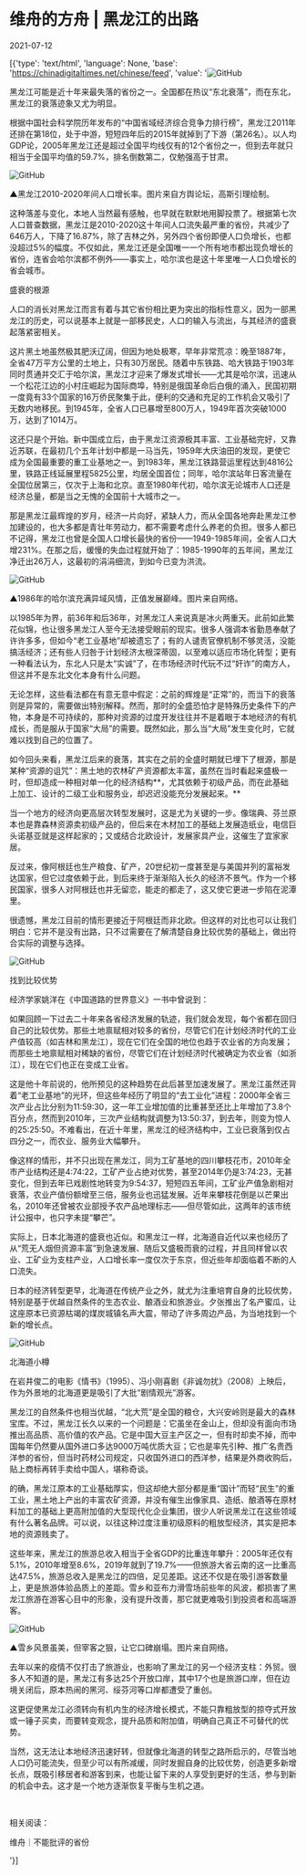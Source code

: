 # 维舟的方舟 | 黑龙江的出路

2021-07-12

[{'type': 'text/html', 'language': None, 'base': 'https://chinadigitaltimes.net/chinese/feed', 'value': '![GitHub](https://chinadigitaltimes.net/chinese/files/2021/07/post-668151-60ecc0018b9fc.)

黑龙江可能是近十年来最失落的省份之一。全国都在热议“东北衰落”，而在东北，黑龙江的衰落迹象又尤为明显。

根据中国社会科学院历年发布的“中国省域经济综合竞争力排行榜”，黑龙江2011年还排在第18位，处于中游，短短四年后的2015年就掉到了下游（第26名）。以人均GDP论，2005年黑龙江还是超过全国平均线仅有的12个省份之一，但到去年就只相当于全国平均值的59.7%，排名倒数第二，仅勉强高于甘肃。

![GitHub](https://chinadigitaltimes.net/chinese/files/2021/07/post-668151-60ecc00389917.)

▲黑龙江2010-2020年间人口增长率。图片来自方舆论坛，高斯引理绘制。

这种落差与变化，本地人当然最有感触，也早就在默默地用脚投票了。根据第七次人口普查数据，黑龙江是2010-2020这十年间人口流失最严重的省份，共减少了646万人，下降了16.87%，除了吉林之外，另外四个省份即便人口负增长，也都没超过5%的幅度。不仅如此，黑龙江还是全国唯一一个所有地市都出现负增长的省份，连省会哈尔滨都不例外——事实上，哈尔滨也是这十年里唯一人口负增长的省会城市。

盛衰的根源

人口的消长对黑龙江而言有着与其它省份相比更为突出的指标性意义，因为一部黑龙江的历史，可以说基本上就是一部移民史，人口的输入与流出，与其经济的盛衰起落紧密相关。

这片黑土地虽然极其肥沃辽阔，但因为地处极寒，早年非常荒凉：晚至1887年，全省47万平方公里的土地上，只有30万居民。随着中东铁路、哈大铁路于1903年同时贯通并交汇于哈尔滨，黑龙江才迎来了爆发式增长——尤其是哈尔滨，迅速从一个松花江边的小村庄崛起为国际商埠，特别是俄国革命后白俄的涌入，民国初期一度竟有33个国家的16万侨民聚集于此，便利的交通和充足的工作机会又吸引了无数内地移民。到1945年，全省人口已暴增至800万人，1949年首次突破1000万，达到了1014万。

这还只是个开始。新中国成立后，由于黑龙江资源极其丰富、工业基础完好，又靠近苏联，在最初几个五年计划中都是一马当先，1959年大庆油田的发现，更使它成为全国最重要的重工业基地之一。到1983年，黑龙江铁路营运里程达到4816公里，铁路正线延展里程5825公里，均居全国首位；同年，哈尔滨站年日客流量在全国位居第三，仅次于上海和北京。直至1980年代初，哈尔滨无论城市人口还是经济总量，都是当之无愧的全国前十大城市之一。

那是黑龙江最辉煌的岁月，经济一片向好，紧缺人力，而从全国各地奔赴黑龙江参加建设的，也大多都是青壮年劳动力，都不需要考虑什么养老的负担。很多人都已不记得，黑龙江也曾是全国人口增长最快的省份——1949-1985年间，全省人口大增231%。在那之后，缓慢的失血过程就开始了：1985-1990年的五年间，黑龙江净迁出26万人，这最初的涓涓细流，到如今已变为洪流。

![GitHub](https://chinadigitaltimes.net/chinese/files/2021/07/post-668151-60ecc0069b49f.png)

▲1986年的哈尔滨充满异域风情，正值发展巅峰。图片来自网络。

以1985年为界，前36年和后36年，对黑龙江人来说真是冰火两重天。此前如此繁花似锦，也让很多黑龙江人至今无法接受眼前的现实。很多人强调本省勤恳奉献了许许多多，但如今“老工业基地”却被遗忘了；有的人谴责官僚机制不够灵活，没能搞活经济；还有些人归咎于计划经济太根深蒂固，以至难以适应市场化转型；更有一种看法认为，东北人只是太“实诚”了，在市场经济时代玩不过“奸诈”的南方人，但这并不是东北文化本身有什么问题。

无论怎样，这些看法都在有意无意中假定：之前的辉煌是“正常”的，而当下的衰落则是异常的，需要做出特别解释。然而，那时的全盛恐怕才是特殊历史条件下的产物，本身是不可持续的，那种对资源的过度开发往往并不是着眼于本地经济的有机成长，而是服从于国家“大局”的需要。既然如此，那么当“大局”发生变化时，它就难以找到自己的位置了。

如今回头来看，黑龙江后来的衰落，其实在之前的全盛时期就已埋下了根源，那是某种“资源的诅咒”：黑土地的农林矿产资源都太丰富，虽然在当时看起来盛极一时，但却造成一种相对单一化的经济结构**，尤其依赖于初级产品，而在此基础上加工、设计的二级工业和服务业，却迟迟没能充分发展起来。**

当一个地方的经济向更高层次转型发展时，这是尤为关键的一步。像瑞典、芬兰原本也是靠森林资源卖初级产品的，但后来在木材加工的基础上发展造纸业，电信巨头诺基亚就是这样起家的；又或结合北欧设计，发展家具产业，这催生了宜家家居。

反过来，像阿根廷也生产粮食、矿产，20世纪初一度甚至是与美国并列的富裕发达国家，但它过度依赖于此，到后来终于渐渐陷入长久的经济不景气。作为一个移民国家，很多人对阿根廷也并无留恋，能走的都走了，这又使它更进一步陷在泥潭里。

很遗憾，黑龙江目前的情形更接近于阿根廷而非北欧。但这样的对比也可以让我们明白：它并不是没有出路，只不过需要在了解清楚自身比较优势的基础上，做出符合实际的调整与选择。

![GitHub](https://chinadigitaltimes.net/chinese/files/2021/07/post-668151-60ecc0082d785.)

找到比较优势

经济学家姚洋在《中国道路的世界意义》一书中曾说到：



如果回顾一下过去二十年来各省经济发展的轨迹，我们就会发现，每个省都在回归自己的比较优势。那些土地禀赋相对较多的省份，尽管它们在计划经济时代的工业产值较高（如吉林和黑龙江），现在它们在全国的地位也趋于农业省的方向发展；而那些土地禀赋相对稀缺的省份，尽管它们在计划经济时代被确定为农业省（如浙江），现在它们也正在变成工业省。



这是他十年前说的，他所预见的这种趋势在此后甚至加速发展了。黑龙江虽然还背着“老工业基地”的光环，但这些年经历了明显的“去工业化”进程：2000年全省三次产业占比分别为11:59:30，这一年工业增加值的比重甚至还比上年增加了3.8个百分点，然而到2010年，三次产业结构就调整为13:50:37，到去年，则变为惊人的25:25:50。不难看出，在近十年里，黑龙江的经济结构中，工业已衰落到仅占四分之一，而农业、服务业大幅攀升。

像这样的情形，并不只出现在黑龙江，同为工矿基地的四川攀枝花市，2010年全市产业结构还是4:74:22，工矿产业占绝对优势，甚至2014年仍是3:74:23，无甚变化，但到去年已戏剧性地转变为9:54:37，短短四五年间，工矿业产值急剧相对衰落，农业产值份额增至三倍，服务业也迅猛发展。近年来攀枝花倒是以芒果出名，2010年还曾被农业部授予农产品地理标志——但尽管如此，这两年的该市统计公报中，也只字未提“攀芒”。

实际上，日本北海道的盛衰也近似。和黑龙江一样，北海道自近代以来也经历了从“荒无人烟但资源丰富”到急速发展、随后又盛极而衰的过程，并且同样曾以农业、工矿业为支柱产业，人口增长率一度仅次于东京，但近些年却面临着不断的人口流失。

日本的经济转型更早，北海道在传统产业之外，就尤为注重培育自身的比较优势，特别是基于优越自然条件的生态农业、酿酒业和旅游业。夕张推出了名产蜜瓜，让这座原本已资源枯竭的煤炭城镇名声大震，带动了许多周边产品，为当地找到一个新的增长点。

![GitHub](https://chinadigitaltimes.net/chinese/files/2021/07/post-668151-60ecc00a524bb.)

北海道小樽

在岩井俊二的电影《情书》（1995）、冯小刚喜剧《非诚勿扰》（2008）上映后，作为外景地的北海道更是吸引了大批“剧情观光”游客。

黑龙江的自然条件也相当优越，“北大荒”是全国的粮仓，大兴安岭则是最大的森林宝库。不过，黑龙江长久以来的一个问题是：它虽坐在金山上，但却没有面向市场推出高品质、高价值的农产品。它是中国大豆主产区之一，但有时却卖不掉，而中国每年仍然要从国外进口多达9000万吨优质大豆；它也是率先引种、推广名贵西洋参的省份，但当时药材公司规定，只收国外进口的西洋参，结果是外商收购后，贴上商标再转手卖给中国人，堪称奇谈。

的确，黑龙江原本的工业基础厚实，但这却绝大部分都是重“国计”而轻“民生”的重工业，黑土地上产出的丰富农矿资源，并没有催生出像家具、造纸、酿酒等在原材料加工的基础上更高附加值的大型现代化企业集团，很少人听说黑龙江在这些领域有什么著名品牌。可以说，以往这种过度注重初级原料的粗放型经济，其实是把本地的资源贱卖了。

这些年来，黑龙江的旅游总收入相当于全省GDP的比重连年攀升：2005年还仅有5.1%，2010年增至8.6%，2019年就到了19.7%——但旅游大省云南的这一比重高达47.5%，旅游总收入是黑龙江的四倍，足见差距。这还不仅是在吸引游客数量上，更是旅游体验品质上的差距。雪乡和亚布力滑雪场前些年的风波，都损害了黑龙江旅游在游客心目中的形象，没有提升改善，那它就更难吸引到投资者和高端游客。

![GitHub](https://chinadigitaltimes.net/chinese/files/2021/07/post-668151-60ecc00e9f156.png)

▲雪乡风景虽美，但宰客之狠，让它口碑崩塌。图片来自网络。

去年以来的疫情不仅打击了旅游业，也影响了黑龙江的另一个经济支柱：外贸。很多人不知道的是，黑龙江有多达25个开放口岸，其中17个也是旅游口岸，但在边境关闭后，原本热闹的黑河、绥芬河等口岸都遭受了重创。

这更促使黑龙江必须转向有机内生的经济增长模式，不能只靠粗放型的掠夺式开放或一锤子买卖，而要转变观念，提升品质和附加值，明确自己真正不可替代的优势。

当然，这无法让本地经济迅速好转，但就像北海道的转型之路所启示的，尽管当地人口仍可能流失，但至少可以有所减缓，同时发掘自身的比较优势，创造更多新增长点，既吸引移居者和游客到来，也能让留下来的人享受到更好的生活，参与到新的机会中去。这才是一个地方逐渐恢复平衡与生机之道。

&emsp;

相关阅读：



维舟｜不能批评的省份

'}]